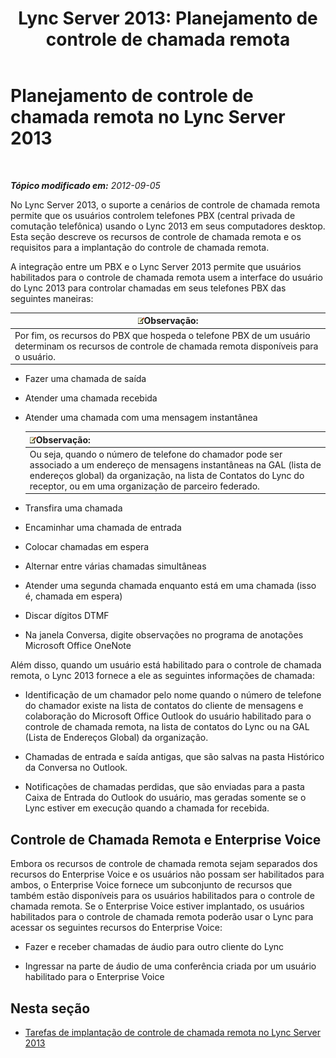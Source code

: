 ﻿---
title: 'Lync Server 2013: Planejamento de controle de chamada remota'
TOCTitle: Planejamento de controle de chamada remota
ms:assetid: 688a0328-1aa7-449f-b5f7-98c876112ed2
ms:mtpsurl: https://technet.microsoft.com/pt-br/library/Gg558658(v=OCS.15)
ms:contentKeyID: 49306980
ms.date: 05/19/2016
mtps_version: v=OCS.15
ms.translationtype: HT
---

# Planejamento de controle de chamada remota no Lync Server 2013

 

_**Tópico modificado em:** 2012-09-05_

No Lync Server 2013, o suporte a cenários de controle de chamada remota permite que os usuários controlem telefones PBX (central privada de comutação telefônica) usando o Lync 2013 em seus computadores desktop. Esta seção descreve os recursos de controle de chamada remota e os requisitos para a implantação do controle de chamada remota.

A integração entre um PBX e o Lync Server 2013 permite que usuários habilitados para o controle de chamada remota usem a interface do usuário do Lync 2013 para controlar chamadas em seus telefones PBX das seguintes maneiras:

<table>
<thead>
<tr class="header">
<th><img src="images/Gg425756.note(OCS.15).gif" title="note" alt="note" />Observação:</th>
</tr>
</thead>
<tbody>
<tr class="odd">
<td>Por fim, os recursos do PBX que hospeda o telefone PBX de um usuário determinam os recursos de controle de chamada remota disponíveis para o usuário.</td>
</tr>
</tbody>
</table>


  - Fazer uma chamada de saída

  - Atender uma chamada recebida

  - Atender uma chamada com uma mensagem instantânea
    
    <table>
    <thead>
    <tr class="header">
    <th><img src="images/Gg425756.note(OCS.15).gif" title="note" alt="note" />Observação:</th>
    </tr>
    </thead>
    <tbody>
    <tr class="odd">
    <td>Ou seja, quando o número de telefone do chamador pode ser associado a um endereço de mensagens instantâneas na GAL (lista de endereços global) da organização, na lista de Contatos do Lync do receptor, ou em uma organização de parceiro federado.</td>
    </tr>
    </tbody>
    </table>


  - Transfira uma chamada

  - Encaminhar uma chamada de entrada

  - Colocar chamadas em espera

  - Alternar entre várias chamadas simultâneas

  - Atender uma segunda chamada enquanto está em uma chamada (isso é, chamada em espera)

  - Discar dígitos DTMF

  - Na janela Conversa, digite observações no programa de anotações Microsoft Office OneNote

Além disso, quando um usuário está habilitado para o controle de chamada remota, o Lync 2013 fornece a ele as seguintes informações de chamada:

  - Identificação de um chamador pelo nome quando o número de telefone do chamador existe na lista de contatos do cliente de mensagens e colaboração do Microsoft Office Outlook do usuário habilitado para o controle de chamada remota, na lista de contatos do Lync ou na GAL (Lista de Endereços Global) da organização.

  - Chamadas de entrada e saída antigas, que são salvas na pasta Histórico da Conversa no Outlook.

  - Notificações de chamadas perdidas, que são enviadas para a pasta Caixa de Entrada do Outlook do usuário, mas geradas somente se o Lync estiver em execução quando a chamada for recebida.

## Controle de Chamada Remota e Enterprise Voice

Embora os recursos de controle de chamada remota sejam separados dos recursos do Enterprise Voice e os usuários não possam ser habilitados para ambos, o Enterprise Voice fornece um subconjunto de recursos que também estão disponíveis para os usuários habilitados para o controle de chamada remota. Se o Enterprise Voice estiver implantado, os usuários habilitados para o controle de chamada remota poderão usar o Lync para acessar os seguintes recursos do Enterprise Voice:

  - Fazer e receber chamadas de áudio para outro cliente do Lync

  - Ingressar na parte de áudio de uma conferência criada por um usuário habilitado para o Enterprise Voice

## Nesta seção

  - [Tarefas de implantação de controle de chamada remota no Lync Server 2013](lync-server-2013-deployment-tasks-for-remote-call-control.md)

